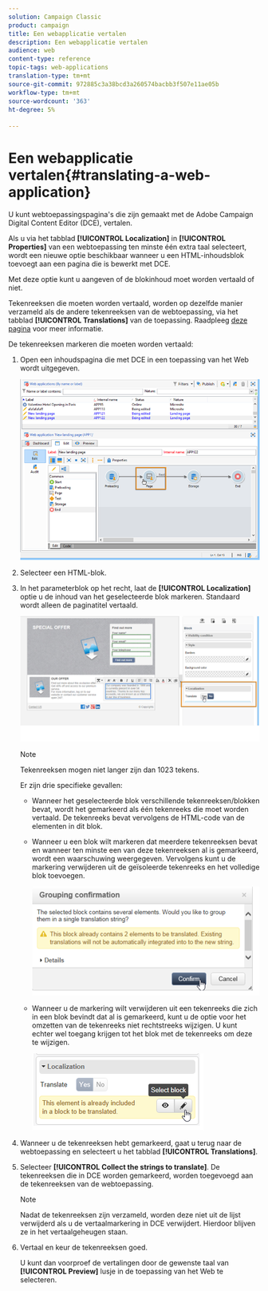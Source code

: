 ```yaml
---
solution: Campaign Classic
product: campaign
title: Een webapplicatie vertalen
description: Een webapplicatie vertalen
audience: web
content-type: reference
topic-tags: web-applications
translation-type: tm+mt
source-git-commit: 972885c3a38bcd3a260574bacbb3f507e11ae05b
workflow-type: tm+mt
source-wordcount: '363'
ht-degree: 5%

---
```



# Een webapplicatie vertalen{#translating-a-web-application}

U kunt webtoepassingspagina&#39;s die zijn gemaakt met de Adobe Campaign Digital Content Editor (DCE), vertalen.

Als u via het tabblad **[!UICONTROL Localization]** in **[!UICONTROL Properties]** van een webtoepassing ten minste één extra taal selecteert, wordt een nieuwe optie beschikbaar wanneer u een HTML-inhoudsblok toevoegt aan een pagina die is bewerkt met DCE.

Met deze optie kunt u aangeven of de blokinhoud moet worden vertaald of niet.

Tekenreeksen die moeten worden vertaald, worden op dezelfde manier verzameld als de andere tekenreeksen van de webtoepassing, via het tabblad **[!UICONTROL Translations]** van de toepassing. Raadpleeg [deze pagina](../../web/using/translating-a-web-form.md) voor meer informatie.

De tekenreeksen markeren die moeten worden vertaald:

1. Open een inhoudspagina die met DCE in een toepassing van het Web wordt uitgegeven.

   ![](assets/dce_translation_3.png)

1. Selecteer een HTML-blok.
1. In het parameterblok op het recht, laat de **[!UICONTROL Localization]** optie u de inhoud van het geselecteerde blok markeren. Standaard wordt alleen de paginatitel vertaald.

   ![](assets/dce_translation_1.png)

   >[!NOTE]
   >
   >Tekenreeksen mogen niet langer zijn dan 1023 tekens.

   Er zijn drie specifieke gevallen:

   * Wanneer het geselecteerde blok verschillende tekenreeksen/blokken bevat, wordt het gemarkeerd als één tekenreeks die moet worden vertaald. De tekenreeks bevat vervolgens de HTML-code van de elementen in dit blok.
   * Wanneer u een blok wilt markeren dat meerdere tekenreeksen bevat en wanneer ten minste een van deze tekenreeksen al is gemarkeerd, wordt een waarschuwing weergegeven. Vervolgens kunt u de markering verwijderen uit de geïsoleerde tekenreeks en het volledige blok toevoegen.

      ![](assets/dce_translation_4.png)

   * Wanneer u de markering wilt verwijderen uit een tekenreeks die zich in een blok bevindt dat al is gemarkeerd, kunt u de optie voor het omzetten van de tekenreeks niet rechtstreeks wijzigen. U kunt echter wel toegang krijgen tot het blok met de tekenreeks om deze te wijzigen.

      ![](assets/dce_translation_2.png)

1. Wanneer u de tekenreeksen hebt gemarkeerd, gaat u terug naar de webtoepassing en selecteert u het tabblad **[!UICONTROL Translations]**.
1. Selecteer **[!UICONTROL Collect the strings to translate]**. De tekenreeksen die in DCE worden gemarkeerd, worden toegevoegd aan de tekenreeksen van de webtoepassing.

   >[!NOTE]
   >
   >Nadat de tekenreeksen zijn verzameld, worden deze niet uit de lijst verwijderd als u de vertaalmarkering in DCE verwijdert. Hierdoor blijven ze in het vertaalgeheugen staan.

1. Vertaal en keur de tekenreeksen goed.

   U kunt dan voorproef de vertalingen door de gewenste taal van **[!UICONTROL Preview]** lusje in de toepassing van het Web te selecteren.

